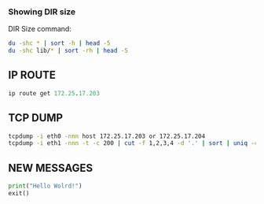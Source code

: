 <!--v-->
### Showing DIR size

<!-- .element: class="lefty" -->DIR Size command:
```bash
du -shc * | sort -h | head -5
du -shc lib/* | sort -rh | head -5
```
## IP ROUTE
```ruby
ip route get 172.25.17.203
```

## TCP DUMP
```bash
tcpdump -i eth0 -nnn host 172.25.17.203 or 172.25.17.204
tcpdump -i eth1 -nnn -t -c 200 | cut -f 1,2,3,4 -d '.' | sort | uniq -c | sort -nr | head -n 20
```

## NEW MESSAGES
```python
print("Hello Wolrd!")
exit()
```
